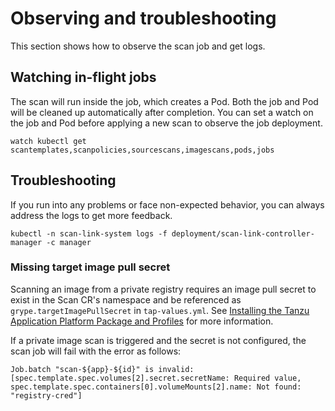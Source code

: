 # Observing and troubleshooting

This section shows how to observe the scan job and get logs.

## <a id="watch-inflight-jobs"></a>Watching in-flight jobs
The scan will run inside the job, which creates a Pod. Both the job and Pod will be cleaned up automatically after completion. You can set a watch on the job and Pod before applying a new scan to observe the job deployment.

```console
watch kubectl get scantemplates,scanpolicies,sourcescans,imagescans,pods,jobs
```

## <a id="troubleshooting"></a>Troubleshooting
If you run into any problems or face non-expected behavior, you can always address the logs to get more feedback.

```console
kubectl -n scan-link-system logs -f deployment/scan-link-controller-manager -c manager
```

### <a id="miss-img-ps"></a>Missing target image pull secret

Scanning an image from a private registry requires an image pull secret to exist in the Scan CR's namespace and be referenced as `grype.targetImagePullSecret` in `tap-values.yml`. See [Installing the Tanzu Application Platform Package and Profiles](../install.md) for more information.

If a private image scan is triggered and the secret is not configured, the scan job will fail with the error as follows:

```
Job.batch "scan-${app}-${id}" is invalid: [spec.template.spec.volumes[2].secret.secretName: Required value, spec.template.spec.containers[0].volumeMounts[2].name: Not found: "registry-cred"]
```
